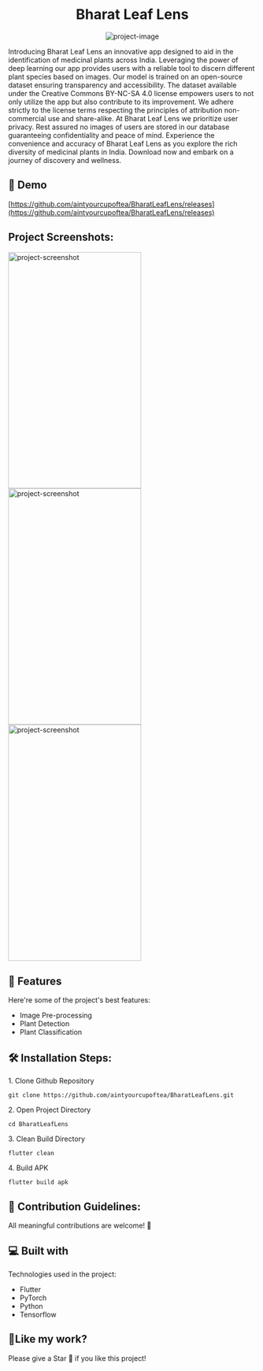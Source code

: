 <h1 align="center" id="title">Bharat Leaf Lens</h1>

<p align="center"><img src="https://socialify.git.ci/aintyourcupoftea/BharatLeafLens/image?description=1&descriptionEditable=Bharat%20Leaf%20Lens%20is%20your%20pocket%20guide%20to%20identifying%20medicinal%20plants%20in%20India%20%F0%9F%87%AE%F0%9F%87%B3&font=Source%20Code%20Pro&name=1&pattern=Solid&theme=Auto" alt="project-image"></p>

<p id="description">Introducing Bharat Leaf Lens an innovative app designed to aid in the identification of medicinal plants across India. Leveraging the power of deep learning our app provides users with a reliable tool to discern different plant species based on images. Our model is trained on an open-source dataset ensuring transparency and accessibility. The dataset available under the Creative Commons BY-NC-SA 4.0 license empowers users to not only utilize the app but also contribute to its improvement. We adhere strictly to the license terms respecting the principles of attribution non-commercial use and share-alike. At Bharat Leaf Lens we prioritize user privacy. Rest assured no images of users are stored in our database guaranteeing confidentiality and peace of mind. Experience the convenience and accuracy of Bharat Leaf Lens as you explore the rich diversity of medicinal plants in India. Download now and embark on a journey of discovery and wellness.</p>

<h2>🚀 Demo</h2>

[https://github.com/aintyourcupoftea/BharatLeafLens/releases](https://github.com/aintyourcupoftea/BharatLeafLens/releases)

<h2>Project Screenshots:</h2>

<img src="https://aintyourcupoftea.github.io/BharatLeafLensWebsite/1.png" alt="project-screenshot" width="270" height="480/">

<img src="https://aintyourcupoftea.github.io/BharatLeafLensWebsite/2.png" alt="project-screenshot" width="270" height="480/">

<img src="https://aintyourcupoftea.github.io/BharatLeafLensWebsite/3.png" alt="project-screenshot" width="270" height="480/">



<h2>🧐 Features</h2>

Here're some of the project's best features:

*   Image Pre-processing
*   Plant Detection
*   Plant Classification

<h2>🛠️ Installation Steps:</h2>

<p>1. Clone Github Repository</p>

```
git clone https://github.com/aintyourcupoftea/BharatLeafLens.git
```

<p>2. Open Project Directory</p>

```
cd BharatLeafLens
```

<p>3. Clean Build Directory</p>

```
flutter clean
```

<p>4. Build APK</p>

```
flutter build apk
```

<h2>🍰 Contribution Guidelines:</h2>

All meaningful contributions are welcome! 🤗



<h2>💻 Built with</h2>

Technologies used in the project:

*   Flutter
*   PyTorch
*   Python
*   Tensorflow

<h2>💖Like my work?</h2>

Please give a Star 🌟 if you like this project!